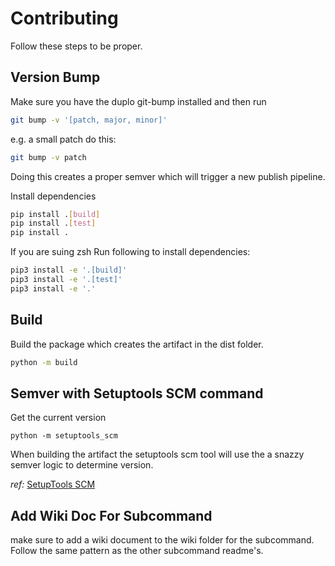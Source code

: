 # Contributing

Follow these steps to be proper.

## Version Bump

Make sure you have the duplo git-bump installed and then run

```sh
git bump -v '[patch, major, minor]'
```

e.g. a small patch do this:

```sh
git bump -v patch
```

Doing this creates a proper semver which will trigger a new publish pipeline.

Install dependencies

```sh
pip install .[build]
pip install .[test]
pip install .
```

If you are suing zsh Run following to install dependencies:

```sh
pip3 install -e '.[build]'
pip3 install -e '.[test]'
pip3 install -e '.'
```

## Build

Build the package which creates the artifact in the dist folder.

```sh
python -m build
```

## Semver with Setuptools SCM command

Get the current version

```
python -m setuptools_scm
```

When building the artifact the setuptools scm tool will use the a snazzy semver logic to determine version.

_ref:_ [SetupTools SCM](https://pypi.org/project/setuptools-scm/)

## Add Wiki Doc For Subcommand

make sure to add a wiki document to the wiki folder for the subcommand. Follow the same pattern as the other subcommand readme's.
